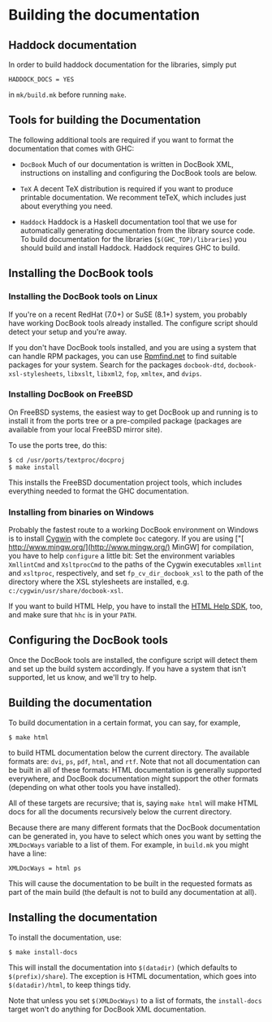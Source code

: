 


# Building the documentation



    


## Haddock documentation



In order to build haddock documentation for the libraries, simply put


```wiki
HADDOCK_DOCS = YES
```


in `mk/build.mk` before running `make`.


## Tools for building the Documentation



The following additional tools are required if you want to
format the documentation that comes with GHC:
      


- `DocBook`
  Much of our documentation is written in DocBook XML, instructions
  on installing and configuring the DocBook tools are below.

- `TeX`
  A decent TeX distribution is required if you want to
  produce printable documentation.  We recomment teTeX,
  which includes just about everything you need.

- `Haddock`
  Haddock is a Haskell documentation tool that we use
  for automatically generating documentation from the
  library source code.  To build documentation for the
  libraries (`$(GHC_TOP)/libraries`) you
  should build and install Haddock.  Haddock requires GHC
  to build.

## Installing the DocBook tools


### Installing the DocBook tools on Linux



If you're on a recent RedHat (7.0+) or SuSE (8.1+) system,
you probably have working DocBook tools already installed. The
configure script should detect your setup and you're away.



If you don't have DocBook tools installed, and you are
using a system that can handle RPM packages, you can use
[ Rpmfind.net](http://rpmfind.net/) to find suitable
packages for your system. Search for the packages
`docbook-dtd`,
`docbook-xsl-stylesheets`,
`libxslt`,
`libxml2`,
`fop`,
`xmltex`, and
`dvips`.


### Installing DocBook on FreeBSD



On FreeBSD systems, the easiest way to get DocBook up
and running is to install it from the ports tree or a
pre-compiled package (packages are available from your local
FreeBSD mirror site).



To use the ports tree, do this:


```wiki
$ cd /usr/ports/textproc/docproj
$ make install
```


This installs the FreeBSD documentation project tools, which
includes everything needed to format the GHC
documentation.


### Installing from binaries on Windows



        
Probably the fastest route to a working DocBook environment on
Windows is to install [ Cygwin](http://www.cygwin.com/)
with the complete `Doc` category. If you are using
\["[ http://www.mingw.org/](http://www.mingw.org/) MinGW\] for compilation, you
have to help `configure` a little bit: Set the
environment variables `XmllintCmd` and
`XsltprocCmd` to the paths of the Cygwin executables
`xmllint` and `xsltproc`,
respectively, and set `fp_cv_dir_docbook_xsl` to the path
of the directory where the XSL stylesheets are installed,
e.g. `c:/cygwin/usr/share/docbook-xsl`.
        



If you want to build HTML Help, you have to install the
[
HTML Help SDK](http://msdn.microsoft.com/library/default.asp?url=/library/en-us/htmlhelp/html/hworiHTMLHelpStartPage.asp),
too, and make sure that `hhc` is in your `PATH`.


## Configuring the DocBook tools



Once the DocBook tools are installed, the configure script
will detect them and set up the build system accordingly. If you
have a system that isn't supported, let us know, and we'll try
to help.


## Building the documentation



To build documentation in a certain format, you can
say, for example,


```wiki
$ make html
```


to build HTML documentation below the current directory.
The available formats are: `dvi`,
`ps`, `pdf`,
`html`, and `rtf`.  Note that
not all documentation can be built in all of these formats: HTML
documentation is generally supported everywhere, and DocBook
documentation might support the other formats (depending on what
other tools you have installed).



All of these targets are recursive; that is, saying
`make html` will make HTML docs for all the
documents recursively below the current directory.



Because there are many different formats that the DocBook
documentation can be generated in, you have to select which ones
you want by setting the `XMLDocWays` variable
to a list of them.  For example, in
`build.mk` you might have a line:


```wiki
XMLDocWays = html ps
```


This will cause the documentation to be built in the requested
formats as part of the main build (the default is not to build
any documentation at all).


## Installing the documentation



To install the documentation, use:


```wiki
$ make install-docs
```


This will install the documentation into
`$(datadir)` (which defaults to
`$(prefix)/share`).  The exception is HTML
documentation, which goes into
`$(datadir)/html`, to keep things tidy.



Note that unless you set `$(XMLDocWays)`
to a list of formats, the `install-docs` target
won't do anything for DocBook XML documentation.


